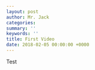```yaml
---
layout: post
author: Mr. Jack
categories:
summary: ''
keywords: ''
title: First Video
date: 2018-02-05 00:00:00 +0000
---
```


Test
